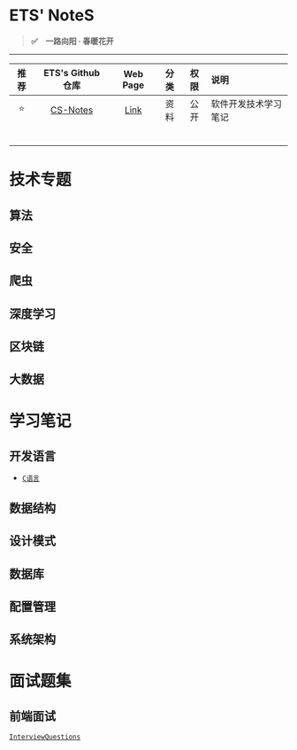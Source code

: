 # ETS' NoteS

> **:white_check_mark:　一路向阳 · 春暖花开**

------

| 推荐 |                 ETS's Github 仓库                  |                   Web Page                    | 分类 | 权限 | 说明                 |
| :--: | :------------------------------------------------: | :-------------------------------------------: | :--: | :--: | :------------------- |
|  ⭐   | [CS-Notes](https://github.com/wugenqiang/CS-Notes) | [Link](https://wugenqiang.github.io/CS-Notes) | 资料 | 公开 | 软件开发技术学习笔记 |
|      |                                                    |                                               |      |      |                      |
|      |                                                    |                                               |      |      |                      |
|      |                                                    |                                               |      |      |                      |
|      |                                                    |                                               |      |      |                      |
|      |                                                    |                                               |      |      |                      |
|      |                                                    |                                               |      |      |                      |





# 技术专题

## 算法



## 安全



## 爬虫



## 深度学习



## 区块链



## 大数据



# 学习笔记

## 开发语言

* [`C语言`](C/C-Notes.md)



## 数据结构



## 设计模式



## 数据库



## 配置管理



## 系统架构



# 面试题集

## 前端面试

[`InterviewQuestions`](InterviewQuestions/前端面试题.md)



